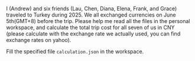 I (Andrew) and six friends (Lau, Chen, Diana, Elena, Frank, and Grace) traveled to Turkey during 2025. We all exchanged currencies on June 5th(GMT+8) before the trip. Please help me read all the files in the personal workspace, and calculate the total trip cost for all seven of us in CNY (please calculate with the exchange rate we actually used, you can find exchange rates on yahoo).

Fill the specified file `calculation.json` in the workspace.